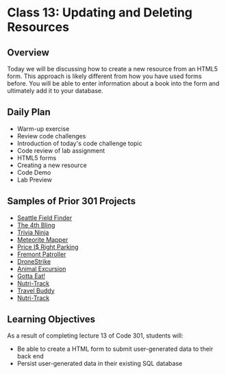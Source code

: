 # Class 13: Updating and Deleting Resources

## Overview

Today we will be discussing how to create a new resource from an HTML5 form. This approach is likely different from how you have used forms before. You will be able to enter information about a book into the form and ultimately add it to your database.

## Daily Plan

- Warm-up exercise
- Review code challenges
- Introduction of today's code challenge topic
- Code review of lab assignment
- HTML5 forms
- Creating a new resource
- Code Demo
- Lab Preview

## Samples of Prior 301 Projects

- [Seattle Field Finder](https://field-finder.herokuapp.com/)
- [The 4th Bling](https://bling-4th-the-money.herokuapp.com/)
- [Trivia Ninja](https://trivia-ninja.herokuapp.com/)
- [Meteorite Mapper](https://meteorite-mapper.herokuapp.com/)
- [Price I$ Right Parking](http://priceisrightparking.herokuapp.com/)
- [Fremont Patroller](https://fremont-bike-patroller.herokuapp.com/)
- [DroneStrike](https://whendronesattack.herokuapp.com/)
- [Animal Excursion](http://www.animal-excursion.fun/)
- [Gotta Eat!](https://gotta-eat-app.herokuapp.com/home)
- [Nutri-Track](http://www.nutri-track.fit/)
- [Travel Buddy](http://www.travel-buddy.website/)
- [Nutri-Track](http://www.nutri-track.fit/)


## Learning Objectives

As a result of completing lecture 13 of Code 301, students will:
- Be able to create a HTML form to submit user-generated data to their back end
- Persist user-generated data in their existing SQL database

